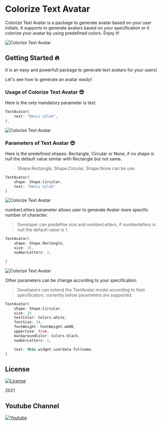 # Colorize Text Avatar

Colorize Text Avatar is a package to generate avatar based on your user initials. It supports to generate avatars based on your specification or it colorize your avatar by using predefined colors. Enjoy it!

![Colorize Text Avatar](https://github.com/deniscolak/colorize-text-avatar/raw/master/example/screenshots/img_1.png)

## Getting Started 🔥

It is an easy and powerfull package to generate text avatars for your users! 

Let's see how to generate an avatar easily!

### Usage of Colorize Text Avatar 😎

Here is the only mandatory parameter is text.

```dart
TextAvatar(
    text: "Deniz Çolak",
),
```

![Colorize Text Avatar](https://github.com/deniscolak/colorize-text-avatar/raw/master/example/screenshots/img_1.png)

### Parameters of Text Avatar 😎

Here is the predefined shapes: Rectangle, Circular or None, if no shape is null the default value similar with Rectangle but not same.

> Shape.Rectangle, Shape.Circular, Shape.None can be use.

```dart
TextAvatar(
    shape: Shape.Circular,
    text: "Deniz Çolak"
)
```

![Colorize Text Avatar](https://github.com/deniscolak/colorize-text-avatar/raw/master/example/screenshots/img_2.png)

numberLetters parameter allows user to generate Avatar more specific number of character. 

> Developer can predefine size and numberLetters, if numberletters is null the default value is 1.

```dart
TextAvatar(
    shape: Shape.Rectangle,
    size: 35,
    numberLetters: 2,

)
```

![Colorize Text Avatar](https://github.com/deniscolak/colorize-text-avatar/raw/master/example/screenshots/img_3.png)


Other parameters can be change according to your specification.

> Developers can extend the TextAvatar model according to their specification, currently below parameters are supported.

```dart
TextAvatar(
    shape: Shape.Circular,
    size: 35
    textColor: Colors.white,
    fontSize: 14,
    fontWeight: FontWeight.w600,
    upperCase: true,
    backgroundColor: Colors.black,
    numberLetters: 1,

    text: this.widget.userdata.fullname,
)
```



## License

[![License](https://img.shields.io/badge/license-MIT-blue.svg)](/LICENSE)

2021 

## Youtube Channel

[![Youtube](https://lh3.googleusercontent.com/a-/AOh14GhCpmeHdwyiGTjusea5wnu1yEQltH5vTADhg1j8Og=s600-k-no-rp-mo)](https://www.youtube.com/channel/UCkTVeaaSuRoypP1hmDRr_Hg)

